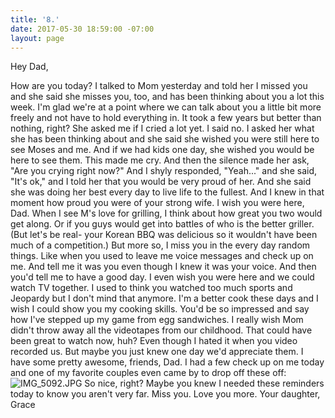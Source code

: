 ```yaml
---
title: '8.'
date: 2017-05-30 18:59:00 -07:00
layout: page
---
```


Hey Dad,


How are you today? I talked to Mom yesterday and told her I missed you and she said she misses you, too, and has been thinking about you a lot this week. I'm glad we're at a point where we can talk about you a little bit more freely and not have to hold everything in. It took a few years but better than nothing, right?
She asked me if I cried a lot yet. I said no. I asked her what she has been thinking about and she said she wished you were still here to see Moses and me. And if we had kids one day, she wished you would be here to see them. This made me cry. And then the silence made her ask, "Are you crying right now?" And I shyly responded, "Yeah..." and she said, "It's ok," and I told her that you would be very proud of her. And she said she was doing her best every day to live life to the fullest. And I knew in that moment how proud you were of your strong wife.
I wish you were here, Dad. When I see M's love for grilling, I think about how great you two would get along. Or if you guys would get into battles of who is the better griller. (But let's be real- your Korean BBQ was delicious so it wouldn't have been much of a competition.)
But more so, I miss you in the every day random things. Like when you used to leave me voice messages and check up on me. And tell me it was you even though I knew it was your voice. And then you'd tell me to have a good day.
I even wish you were here and we could watch TV together. I used to think you watched too much sports and Jeopardy but I don't mind that anymore. I'm a better cook these days and I wish I could show you my cooking skills. You'd be so impressed and say how I've stepped up my game from egg sandwiches.
I really wish Mom didn't throw away all the videotapes from our childhood. That could have been great to watch now, huh? Even though I hated it when you video recorded us. But maybe you just knew one day we'd appreciate them.
I have some pretty awesome, friends, Dad. I had a few check up on me today and one of my favorite couples even came by to drop off these off:\
![IMG_5092.JPG](/uploads/IMG_5092.JPG)
So nice, right? Maybe you knew I needed these reminders today to know you aren't very far.
Miss you. Love you more.
Your daughter,
Grace